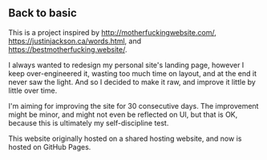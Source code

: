 ## Back to basic
This is a project inspired by http://motherfuckingwebsite.com/, https://justinjackson.ca/words.html, and https://bestmotherfucking.website/.

I always wanted to redesign my personal site's landing page, however I keep over-engineered it, wasting too much time on layout, and at the end it never saw the light. And so I decided to make it raw, and improve it little by little over time.

I'm aiming for improving the site for 30 consecutive days. The improvement might be minor, and might not even be reflected on UI, but that is OK, because this is ultimately my self-discipline test.

This website originally hosted on a shared hosting website, and now is hosted on GitHub Pages.

